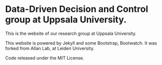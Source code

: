 # Data-Driven Decision and Control group at Uppsala University.

This is the website of our research group at Uppsala University. 

This website is powered by Jekyll and some Bootstrap, Bootwatch. It was forked from Allan Lab, at Leiden University.

Code released under the MIT License.
